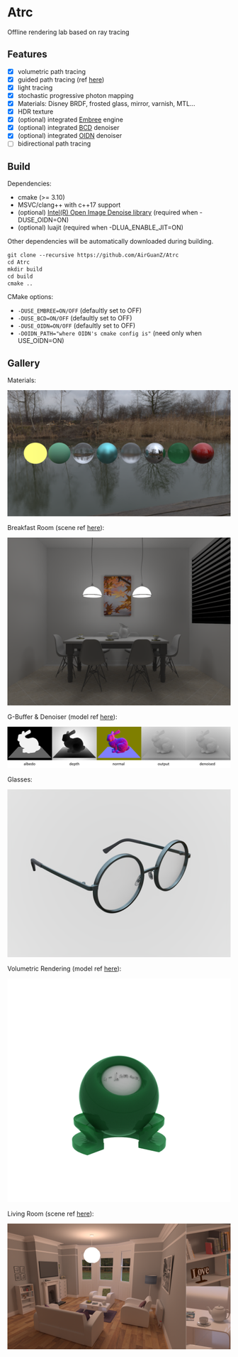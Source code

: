# Atrc

Offline rendering lab based on ray tracing

## Features

- [x] volumetric path tracing
- [x] guided path tracing (ref [here](http://drz.disneyresearch.com/~jnovak/publications/PathGuide/index.html))
- [x] light tracing
- [x] stochastic progressive photon mapping
- [x] Materials: Disney BRDF, frosted glass, mirror, varnish, MTL...
- [x] HDR texture
- [x] (optional) integrated [Embree](https://github.com/embree/embree) engine
- [x] (optional) integrated [BCD](https://github.com/superboubek/bcd) denoiser
- [x] (optional) integrated [OIDN](https://github.com/OpenImageDenoise/oidn) denoiser
- [ ] bidirectional path tracing

## Build

Dependencies:

* cmake (>= 3.10)
* MSVC/clang++ with c++17 support
* (optional) [Intel(R) Open Image Denoise library](https://github.com/OpenImageDenoise/oidn) (required when -DUSE_OIDN=ON)
* (optional) luajit (required when -DLUA_ENABLE_JIT=ON)

Other dependencies will be automatically downloaded during building.

```shell
git clone --recursive https://github.com/AirGuanZ/Atrc
cd Atrc
mkdir build
cd build
cmake ..
```

CMake options:

* `-DUSE_EMBREE=ON/OFF` (defaultly set to OFF)
* `-DUSE_BCD=ON/OFF` (defaultly set to OFF)
* `-DUSE_OIDN=ON/OFF` (defaultly set to OFF)
* `-DOIDN_PATH="where OIDN's cmake config is"` (need only when USE_OIDN=ON)

## Gallery

Materials:

![0](./gallery/0.png)

Breakfast Room (scene ref [here](http://casual-effects.com/data/index.html)):

![1](./gallery/1.png)

G-Buffer & Denoiser (model ref [here](http://graphics.stanford.edu/data/3Dscanrep/)):

![2](./gallery/2.png)

Glasses:

![3](./gallery/3.png)

Volumetric Rendering (model ref [here](http://casual-effects.com/data/index.html)):

![4](./gallery/4.png)

Living Room (scene ref [here](http://casual-effects.com/data/index.html)):

![5](./gallery/5.png)